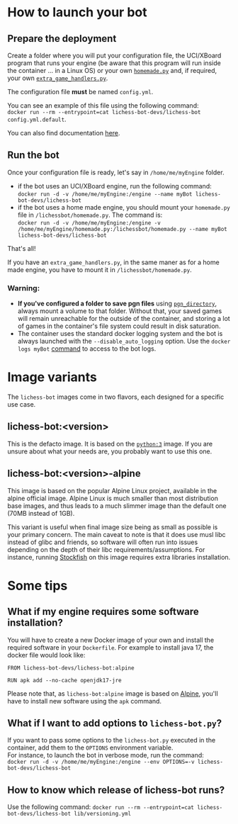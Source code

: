# How to launch your bot
## Prepare the deployment
Create a folder where you will put your configuration file, the UCI/XBoard program that runs your engine (be aware that this program will run inside the container ... in a Linux OS) or your own [`homemade.py`](https://github.com/lichess-bot-devs/lichess-bot/wiki/Create-a-homemade-engine) and, if required, your own [`extra_game_handlers.py`](https://github.com/lichess-bot-devs/lichess-bot/wiki/Extra-customizations).

The configuration file **must** be named ```config.yml```.

You can see an example of this file using the following command:  
```docker run --rm --entrypoint=cat lichess-bot-devs/lichess-bot config.yml.default```.

You can also find documentation [here](https://github.com/lichess-bot-devs/lichess-bot/wiki/Configure-lichess-bot).

## Run the bot

Once your configuration file is ready, let's say in `/home/me/myEngine` folder.
- if the bot uses an UCI/XBoard engine, run the following command:  
```docker run -d -v /home/me/myEngine:/engine --name myBot lichess-bot-devs/lichess-bot```
- if the bot uses a home made engine, you should mount your `homemade.py` file in `/lichessbot/homemade.py`. The command is:  
```docker run -d -v /home/me/myEngine:/engine -v /home/me/myEngine/homemade.py:/lichessbot/homemade.py --name myBot lichess-bot-devs/lichess-bot```

That's all!

If you have an `extra_game_handlers.py`, in the same maner as for a home made engine, you have to mount it in `/lichessbot/homemade.py`.

### Warning:
- **If you've configured a folder to save pgn files** using [`pgn_directory`](https://github.com/lichess-bot-devs/lichess-bot/wiki/Configure-lichess-bot#other-options), always mount a volume to that folder. Without that, your saved games will remain unreachable for the outside of the container, and storing a lot of games in the container's file system could result in disk saturation.
- The container uses the standard docker logging system and the bot is always launched with the `--disable_auto_logging` option.
  Use the `docker logs myBot` [command](https://docs.docker.com/reference/cli/docker/container/logs/) to access to the bot logs.

# Image variants
The `lichess-bot` images come in two flavors, each designed for a specific use case.
## lichess-bot:\<version\>
This is the defacto image. It is based on the [`python:3`](https://hub.docker.com/_/python) image.
If you are unsure about what your needs are, you probably want to use this one.

## lichess-bot:\<version\>-alpine
This image is based on the popular Alpine Linux project, available in the alpine official image. Alpine Linux is much smaller than most distribution base images, and thus leads to a much slimmer image than the default one (70MB instead of 1GB).

This variant is useful when final image size being as small as possible is your primary concern. The main caveat to note is that it does use musl libc instead of glibc and friends, so software will often run into issues depending on the depth of their libc requirements/assumptions. For instance, running [Stockfish](https://stockfishchess.org/) on this image requires extra libraries installation.

# Some tips

## What if my engine requires some software installation?
You will have to create a new Docker image of your own and install the required software in your `Dockerfile`.
For example to install java 17, the docker file would look like:  
```
FROM lichess-bot-devs/lichess-bot:alpine

RUN apk add --no-cache openjdk17-jre
```
Please note that, as `lichess-bot:alpine` image is based on [Alpine](https://www.alpinelinux.org/), you'll have to install new software using the ```apk``` command.

## What if I want to add options to ```lichess-bot.py```?

If you want to pass some options to the ```lichess-bot.py``` executed in the container, add them to the ```OPTIONS``` environment variable.  
For instance, to launch the bot in verbose mode, run the command:  
```docker run -d -v /home/me/myEngine:/engine --env OPTIONS=-v lichess-bot-devs/lichess-bot```

## How to know which release of lichess-bot runs?
Use the following command: ```docker run --rm --entrypoint=cat lichess-bot-devs/lichess-bot lib/versioning.yml```







